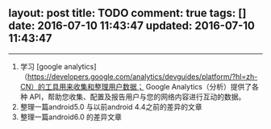 layout: post
title: TODO
comment: true
tags: []
date: 2016-07-10 11:43:47
updated: 2016-07-10 11:43:47
---

------


1. 学习 [google analytics]（https://developers.google.com/analytics/devguides/platform/?hl=zh-CN）的工具用来收集和整理用户数据；
Google Analytics（分析）提供了各种 API，帮助您收集、配置及报告用户与您的网络内容进行互动的数据。
2. 整理一篇android5.0 与以前android 4.4之前的差异的文章
3. 整理一篇android6.0 的差异文章
<!-- more -->
